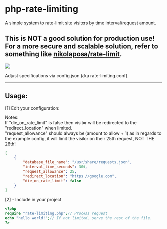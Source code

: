 # php-rate-limiting
A simple system to rate-limit site visitors by time interval/request amount.

## This is NOT a good solution for production use! For a more secure and scalable solution, refer to something like [nikolaposa/rate-limit](https://github.com/nikolaposa/rate-limit).

![](https://pbs.twimg.com/profile_images/664136112353492992/Xr4FwuAE_400x400.png)

Adjust specifications via config.json (aka rate-limiting.conf).

-------

## Usage:

[1] Edit your configuration:

Notes:
<br/>
If "die_on_rate_limit" is false then visitor will be redirected to the "redirect_location" when limited. 
<br/>
"request_allowance" should always be (amount to allow + 1) as in regards to the example config, it will limit the visitor on their 25th request, NOT THE 26th!

```json
[
    {
        "database_file_name": "/usr/share/requests.json",
        "interval_time_seconds": 300,
        "request_allowance": 25,
        "redirect_location": "https://google.com",
        "die_on_rate_limit": false 
    }
]
```
[2] - Include in your project
```php
<?php
require "rate-limiting.php";// Process request
echo "hello world!";// If not limited, serve the rest of the file.
?>
```
